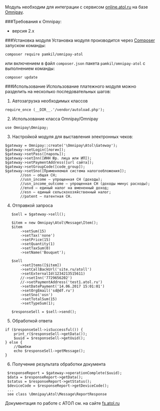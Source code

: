 Модуль необходим для интеграции с сервисом [online.atol.ru](http://online.atol.ru/) на базе [Omnipay](http://omnipay.thephpleague.com/).

###Требования к Omnipay:
* версия 2.x

###Установка модуля
Установка модуля производится через [Composer](https://getcomposer.org/) запуском команды:
```
composer require pamkil/omnipay-atol
```
или включением в файл `composer.json` пакета `pamkil/omnipay-atol` с выполнением команды:
```
composer update
```
###Использование
Использование платежного модуля можно разделить на несколько последовательных шагов:

1. Автозагрузка необходимых классов
 ```
require_once (__DIR__.'/vendor/autoload.php');
 ```

2. Использование класса Omnipay/Omnipay
 ```
use Omnipay\Omnipay;
 ```
3. Настройкой модуля для выставления электронных чеков:
 ```
$gateway = Omnipay::create('\Omnipay\Atol\Gateway');
$gateway->setLogin([логин]);
$gateway->setPass([пароль]);
$gateway->setInn([ИНН Юр. лица или ИП]);
$gateway->setPaymentAddress([url сайта]);
$gateway->setGroupCode([code_group]);
$gateway->setSno([Применяемая система налогообложения]); 
        //osn – общая СН;
        //usn_income – упрощенная СН (доходы);
        //usn_income_outcome – упрощенная СН (доходы минус расходы);
        //envd – единый налог на вмененный доход;
        //esn – единый сельскохозяйственный налог;
        //patent – патентная СН. 

 ```
4. Отправкой запроса
 ```
    $sell = $gateway->sell();
    
    $item = new Omnipay\Atol\Message\Item();
    $item
        ->setSum(15)
        ->setTax('none')
        ->setPrice(15)
        ->setQuantity(1)
        ->setTaxSum(0)
        ->setName('Bouquet');
        
    $sell
        ->setItems([$item])
        ->setCallBackUrl('site.ru/atoll')
        ->setExternalId(1234213515611)
        //->setInn('7729656202')
        //->setPaymentAddress('test1.atol.ru')
        ->setDatePayment('14.06.2017 15:01:01')
        ->setOrgEmail('sd@df.ru')
        ->setSno('osn')
        ->setTotalSum(15)
        ->setTypeSum(1);
        
    $responseSell = $sell->send();
 ```
5. Обработкой ответа 
```
if ($responseSell->isSuccessful()) {
    print_r($responseSell->getData());
    $uuid = $responseSell->getUuid();
} else {
    //Ошибки
    echo $responseSell->getMessage();
}
```
6. Получение результата обработки документа
```
 $responseReport = $gateway->operationComplete($uuid);
 $data = $responseReport->getData();
 $status = $responseReport->getStatus();
 $deviceCode = $responseReport->getDeviceCode();
 ...
 see class \Omnipay\Atol\Message\ReportResponse
```

Документация по работе с АТОЛ см. на сайте [fs.atol.ru](http://fs.atol.ru/)